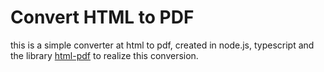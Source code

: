 # Convert HTML to PDF

this is a simple converter at html to pdf, created in node.js, typescript and the library [html-pdf](https://www.npmjs.com/package/html-pdf) to realize this conversion.

